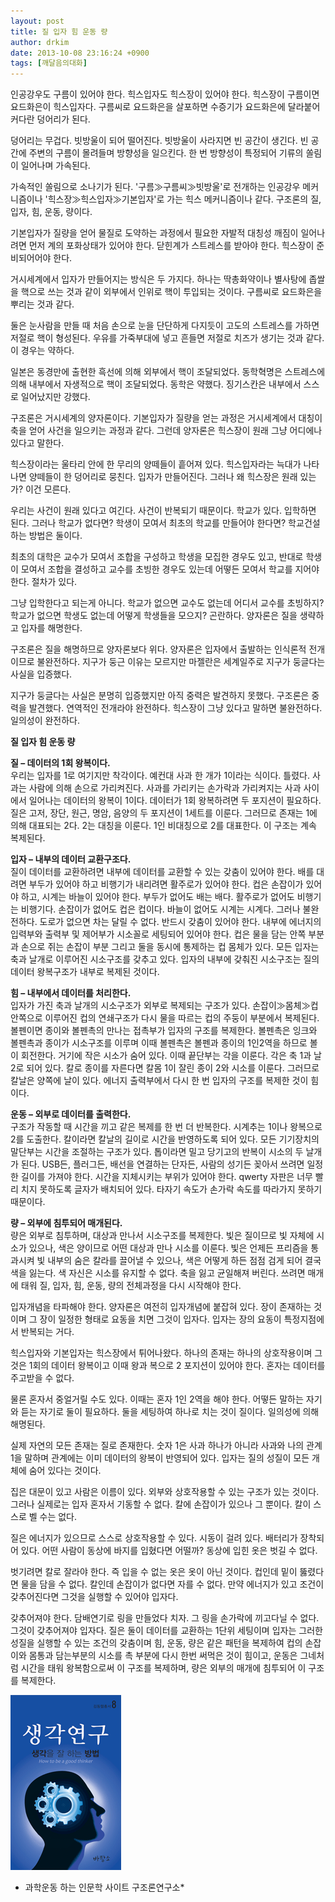 ```yaml
---
layout: post
title: 질 입자 힘 운동 량
author: drkim
date: 2013-10-08 23:16:24 +0900
tags: [깨달음의대화]
---
```

인공강우도 구름이 있어야 한다. 힉스입자도 힉스장이 있어야 한다. 힉스장이 구름이면 요드화은이 힉스입자다. 구름씨로 요드화은을 살포하면 수증기가 요드화은에 달라붙어 커다란 덩어리가 된다.


  


덩어리는 무겁다. 빗방울이 되어 떨어진다. 빗방울이 사라지면 빈 공간이 생긴다. 빈 공간에 주변의 구름이 몰려들며 방향성을 일으킨다. 한 번 방향성이 특정되어 기류의 쏠림이 일어나며 가속된다.


  


가속적인 쏠림으로 소나기가 된다. '구름≫구름씨≫빗방울'로 전개하는 인공강우 메커니즘이나 '힉스장≫힉스입자≫기본입자'로 가는 힉스 메커니즘이나 같다. 구조론의 질, 입자, 힘, 운동, 량이다.


  


기본입자가 질량을 얻어 물질로 도약하는 과정에서 필요한 자발적 대칭성 깨짐이 일어나려면 먼저 계의 포화상태가 있어야 한다. 닫힌계가 스트레스를 받아야 한다. 힉스장이 준비되어어야 한다. 


  


거시세계에서 입자가 만들어지는 방식은 두 가지다. 하나는 딱총화약이나 별사탕에 좁쌀을 핵으로 쓰는 것과 같이 외부에서 인위로 핵이 투입되는 것이다. 구름씨로 요드화은을 뿌리는 것과 같다.


  


둘은 눈사람을 만들 때 처음 손으로 눈을 단단하게 다지듯이 고도의 스트레스를 가하면 저절로 핵이 형성된다. 우유를 가죽부대에 넣고 흔들면 저절로 치즈가 생기는 것과 같다. 이 경우는 약하다.


  


일본은 동경만에 출현한 흑선에 의해 외부에서 핵이 조달되었다. 동학혁명은 스트레스에 의해 내부에서 자생적으로 핵이 조달되었다. 동학은 약했다. 징기스칸은 내부에서 스스로 일어났지만 강했다.


  


구조론은 거시세계의 양자론이다. 기본입자가 질량을 얻는 과정은 거시세계에서 대칭이 축을 얻어 사건을 일으키는 과정과 같다. 그런데 양자론은 힉스장이 원래 그냥 어디에나 있다고 말한다. 


  


힉스장이라는 울타리 안에 한 무리의 양떼들이 흩어져 있다. 힉스입자라는 늑대가 나타나면 양떼들이 한 덩어리로 뭉친다. 입자가 만들어진다. 그러나 왜 힉스장은 원래 있는가? 이건 모른다. 


  


우리는 사건이 원래 있다고 여긴다. 사건이 반복되기 때문이다. 학교가 있다. 입학하면 된다. 그러나 학교가 없다면? 학생이 모여서 최초의 학교를 만들어야 한다면? 학교건설하는 방법은 둘이다.


  


최초의 대학은 교수가 모여서 조합을 구성하고 학생을 모집한 경우도 있고, 반대로 학생이 모여서 조합을 결성하고 교수를 초빙한 경우도 있는데 어떻든 모여서 학교를 지어야 한다. 절차가 있다. 


  


그냥 입학한다고 되는게 아니다. 학교가 없으면 교수도 없는데 어디서 교수를 초빙하지? 학교가 없으면 학생도 없는데 어떻게 학생들을 모으지? 곤란하다. 양자론은 질을 생략하고 입자를 해명한다. 


  


구조론은 질을 해명하므로 양자론보다 위다. 양자론은 입자에서 출발하는 인식론적 전개이므로 불완전하다. 지구가 둥근 이유는 모르지만 마젤란은 세계일주로 지구가 둥글다는 사실을 입증했다. 


  


지구가 둥글다는 사실은 분명히 입증했지만 아직 중력은 발견하지 못했다. 구조론은 중력을 발견했다. 연역적인 전개라야 완전하다. 힉스장이 그냥 있다고 말하면 불완전하다. 일의성이 완전하다. 


  


 **질 입자 힘 운동 량**


  


**질 – 데이터의 1회 왕복이다.**    
우리는 입자를 1로 여기지만 착각이다. 예컨대 사과 한 개가 1이라는 식이다. 틀렸다. 사과는 사람에 의해 손으로 가리켜진다. 사과를 가리키는 손가락과 가리켜지는 사과 사이에서 일어나는 데이터의 왕복이 1이다. 데이터가 1회 왕복하려면 두 포지션이 필요하다. 질은 고저, 장단, 원근, 명암, 음양의 두 포지션이 1세트를 이룬다. 그러므로 존재는 1에 의해 대표되는 2다. 2는 대칭을 이룬다. 1인 비대칭으로 2를 대표한다. 이 구조는 계속 복제된다. 


  


**입자 – 내부의 데이터 교환구조다.**   
질이 데이터를 교환하려면 내부에 데이터를 교환할 수 있는 갖춤이 있어야 한다. 배를 대려면 부두가 있어야 하고 비행기가 내리려면 활주로가 있어야 한다. 컵은 손잡이가 있어야 하고, 시계는 바늘이 있어야 한다. 부두가 없어도 배는 배다. 활주로가 없어도 비행기는 비행기다. 손잡이가 없어도 컵은 컵이다. 바늘이 없어도 시계는 시계다. 그러나 불완전하다. 도로가 없으면 차는 달릴 수 없다. 반드시 갖춤이 있어야 한다. 내부에 에너지의 입력부와 출력부 및 제어부가 시소꼴로 세팅되어 있어야 한다. 컵은 물을 담는 안쪽 부분과 손으로 쥐는 손잡이 부분 그리고 둘을 동시에 통제하는 컵 몸체가 있다. 모든 입자는 축과 날개로 이루어진 시소구조를 갖추고 있다. 입자의 내부에 갖춰진 시소구조는 질의 데이터 왕복구조가 내부로 복제된 것이다. 


  


 **힘 – 내부에서 데이터를 처리한다.**    
입자가 가진 축과 날개의 시소구조가 외부로 복제되는 구조가 있다. 손잡이≫몸체≫컵 안쪽으로 이루어진 컵의 연쇄구조가 다시 물을 따르는 컵의 주둥이 부분에서 복제된다. 볼펜이면 종이와 볼펜촉의 만나는 접촉부가 입자의 구조를 복제한다. 볼펜촉은 잉크와 볼펜촉과 종이가 시소구조를 이루며 이때 볼펜촉은 볼펜과 종이의 1인2역을 하므로 볼이 회전한다. 거기에 작은 시소가 숨어 있다. 이때 끝단부는 각을 이룬다. 각은 축 1과 날 2로 되어 있다. 칼로 종이를 자른다면 칼몸 1이 잘린 종이 2와 시소를 이룬다. 그러므로 칼날은 양쪽에 날이 있다. 에너지 출력부에서 다시 한 번 입자의 구조를 복제한 것이 힘이다. 


  


**운동 – 외부로 데이터를 출력한다.**   
구조가 작동할 때 시간을 끼고 같은 복제를 한 번 더 반복한다. 시계추는 1이나 왕복으로 2를 도출한다. 칼이라면 칼날의 길이로 시간을 반영하도록 되어 있다. 모든 기기장치의 말단부는 시간을 조절하는 구조가 있다. 톱이라면 밀고 당기고의 반복이 시소의 두 날개가 된다. USB든, 플러그든, 배선을 연결하는 단자든, 사람의 성기든 꽂아서 쓰려면 일정한 길이를 가져야 한다. 시간을 지체시키는 부위가 있어야 한다. qwerty 자판은 너무 빨리 치지 못하도록 글자가 배치되어 있다. 타자기 속도가 손가락 속도를 따라가지 못하기 때문이다. 


  


**량 – 외부에 침투되어 매개된다.**    
량은 외부로 침투하며, 대상과 만나서 시소구조를 복제한다. 빛은 질이므로 빛 자체에 시소가 있으나, 색은 양이므로 어떤 대상과 만나 시소를 이룬다. 빛은 언제든 프리즘을 통과시켜 빛 내부의 숨은 칼라를 끌어낼 수 있으나, 색은 어떻게 하든 점점 검게 되어 결국 색을 잃는다. 색 자신은 시소를 유지할 수 없다. 축을 잃고 균일해져 버린다. 쓰려면 매개에 태워 질, 입자, 힘, 운동, 량의 전체과정을 다시 시작해야 한다.


  


입자개념을 타파해야 한다. 양자론은 여전히 입자개념에 붙잡혀 있다. 장이 존재하는 것이며 그 장이 일정한 형태로 요동을 치면 그것이 입자다. 입자는 장의 요동이 특정지점에서 반복되는 거다.


  


힉스입자와 기본입자는 힉스장에서 튀어나왔다. 하나의 존재는 하나의 상호작용이며 그것은 1회의 데이터 왕복이고 이때 왕과 복으로 2 포지션이 있어야 한다. 혼자는 데이터를 주고받을 수 없다. 


  


물론 혼자서 중얼거릴 수도 있다. 이때는 혼자 1인 2역을 해야 한다. 어떻든 말하는 자기와 듣는 자기로 둘이 필요하다. 둘을 세팅하여 하나로 치는 것이 질이다. 일의성에 의해 해명된다. 


  


실제 자연의 모든 존재는 질로 존재한다. 숫자 1은 사과 하나가 아니라 사과와 나의 관계 1을 말하며 관계에는 이미 데이터의 왕복이 반영되어 있다. 입자는 질의 성질이 모든 개체에 숨어 있다는 것이다. 


  


집은 대문이 있고 사람은 이름이 있다. 외부와 상호작용할 수 있는 구조가 있는 것이다. 그러나 실제로는 입자 혼자서 기동할 수 없다. 칼에 손잡이가 있으나 그 뿐이다. 칼이 스스로 벨 수는 없다. 


  


질은 에너지가 있으므로 스스로 상호작용할 수 있다. 시동이 걸려 있다. 배터리가 장착되어 있다. 어떤 사람이 동상에 바지를 입혔다면 어떨까? 동상에 입힌 옷은 벗길 수 없다. 


  


벗기려면 칼로 잘라야 한다. 즉 입을 수 없는 옷은 옷이 아닌 것이다. 컵인데 밑이 뚫렸다면 물을 담을 수 없다. 칼인데 손잡이가 없다면 자를 수 없다. 만약 에너지가 있고 조건이 갖추어진다면 그것을 실행할 수 있어야 입자다. 


  


갖추어져야 한다. 담배연기로 링을 만들었다 치자. 그 링을 손가락에 끼고다닐 수 없다. 그것이 갖추어져야 입자다. 질은 둘이 데이터를 교환하는 1단위 세팅이며 입자는 그러한 성질을 실행할 수 있는 조건의 갖춤이며 힘, 운동, 량은 같은 패턴을 복제하여 컵의 손잡이와 몸통과 담는부분의 시소를 촉 부분에 다시 한번 써먹은 것이 힘이고, 운동은 그네처럼 시간을 태워 왕복함으로써 이 구조를 복제하며, 량은 외부의 매개에 침투되어 이 구조를 복제한다. 

  



  ![](/files/attach/images/198/174/394/bookcover08.gif)


  



  * 과학운동 하는 인문학 사이트 구조론연구소*
